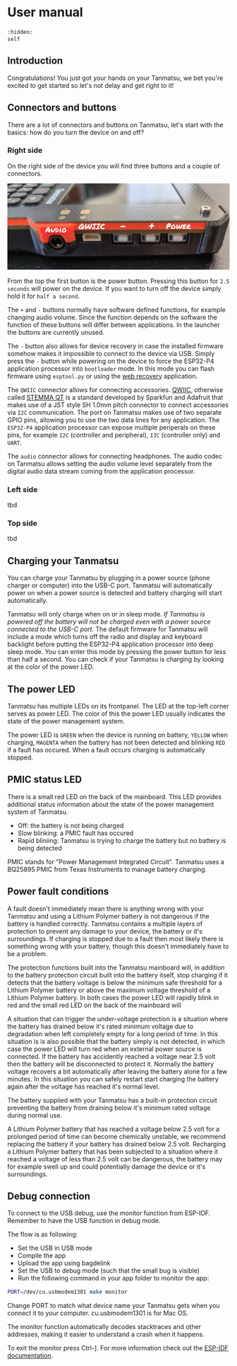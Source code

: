 # User manual

```{toctree}
:hidden:
self
```

## Introduction

Congratulations! You just got your hands on your Tanmatsu, we bet you're excited to get started so let's not delay and get right to it!

## Connectors and buttons

There are a lot of connectors and buttons on Tanmatsu, let's start with the basics: how do you turn the device on and off?

### Right side

On the right side of the device you will find three buttons and a couple of connectors.

![Right side of Tanmatsu](right_side.png)

From the top the first button is the power button. Pressing this button for `2.5 seconds` will power on the device. If you want to turn off the device simply hold it for `half a second`.

The `+` and `-` buttons normally have software defined functions, for example changing audio volume. Since the function depends on the software the function of these buttons will differ between applications. In the launcher the buttons are currently unused.

The `-` button also allows for device recovery in case the installed firmware somehow makes it impossible to connect to the device via USB. Simply press the `-` button while powering on the device to force the ESP32-P4 application processor into `bootloader` mode. In this mode you can flash firmware using `esptool.py` or using the [web recovery](https://recovery.tanmatsu.cloud) application.

The `QWIIC` connector allows for connecting accessories. [QWIIC](https://www.sparkfun.com/qwiic), otherwise called [STEMMA QT](https://learn.adafruit.com/introducing-adafruit-stemma-qt/what-is-stemma) is a standard developed by Sparkfun and Adafruit that makes use of a JST style SH 1.0mm pitch connector to connect accessories via `I2C` communication. The port on Tanmatsu makes use of two separate GPIO pins, allowing you to use the two data lines for any application. The `ESP32-P4` application processor can expose multiple periperals on these pins, for example `I2C` (controller and peripheral), `I3C` (controller only) and `UART`.

The `audio` connector allows for connecting headphones. The audio codec on Tanmatsu allows setting the audio volume level separately from the digital audio data stream coming from the application processor.

### Left side

tbd

### Top side

tbd

## Charging your Tanmatsu

You can charge your Tanmatsu by plugging in a power source (phone charger or computer) into the USB-C port. Tanmatsu will automatically power on when a power source is detected and battery charging will start automatically.

Tanmatsu will only charge when on or in sleep mode. *If Tanmatsu is powered off the battery will not be charged even with a power source connected to the USB-C port.* The default firmware for Tanmatsu will include a mode which turns off the radio and display and keyboard backlight before putting the ESP32-P4 application processor into deep sleep mode. You can enter this mode by pressing the power button for less than half a second. You can check if your Tanmatsu is charging by looking at the color of the power LED.

## The power LED

Tanmatsu has multiple LEDs on its frontpanel. The LED at the top-left corner serves as power LED. The color of this the power LED usually indicates the state of the power management system.

The power LED is `GREEN` when the device is running on battery, `YELLOW` when charging, `MAGENTA` when the battery has not been detected and blinking `RED` if a fault has occured. When a fault occurs charging is automatically stopped.

## PMIC status LED

There is a small red LED on the back of the mainboard. This LED provides additional status information about the state of the power management system of Tanmatsu.

 - Off: the battery is not being charged
 - Slow blinking: a PMIC fault has occured
 - Rapid bliniing: Tanmatsu is trying to charge the battery but no battery is being detected
 
PMIC stands for "Power Management Integrated Circuit". Tanmatsu uses a BQ25895 PMIC from Texas Instruments to manage battery charging.

## Power fault conditions

A fault doesn't immediately mean there is anything wrong with your Tanmatsu and using a Lithium Polymer battery is not dangerous if the battery is handled correctly. Tanmatsu contains a multiple layers of protection to prevent any damage to your device, the battery or it's surroundings. If charging is stopped due to a fault then most likely there is something wrong with your battery, though this doesn't immediately have to be a problem.

The protection functions built into the Tanmatsu mainboard will, in addition to the battery protection circuit built into the battery itself, stop charging if it detects that the battery voltage is below the minimum safe threshold for a Lithium Polymer battery or above the maximum voltage threshold of a Lithium Polymer battery. In both cases the power LED will rapidly blink in red and the small red LED on the back of the mainboard will 

A situation that can trigger the under-voltage protection is a situation where the battery has drained below it's rated minimum voltage due to degradation when left completely empty for a long period of time. In this situation is is also possible that the battery simply is not detected, in which case the power LED will turn red when an external power source is connected. If the battery has accidently reached a voltage near 2.5 volt then the battery will be disconnected to protect it. Normally the battery voltage recovers a bit automatically after leaving the battery alone for a few minutes. In this situation you can safely restart start charging the battery again after the voltage has reached it's normal level.

The battery supplied with your Tanmatsu has a built-in protection circuit preventing the battery from draining below it's minimum rated voltage during normal use.

A Lithium Polymer battery that has reached a voltage below 2.5 volt for a prolonged period of time can become chemically unstable, we recommend replacing the battery if your battery has drained below 2.5 volt. Recharging a Lithium Polymer battery that has been subjected to a situation where it reached a voltage of less than 2.5 volt can be dangerous, the battery may for example swell up and could potentially damage the device or it's surroundings.

## Debug connection

To connect to the USB debug, use the monitor function from ESP-IDF. Remember to have the USB function in debug mode.

The flow is as following:
* Set the USB in USB mode
* Compile the app
* Upload the app using bagdelink
* Set the USB to debug mode (such that the small bug is visible)
* Run the following command in your app folder to monitor the app:

```bash
PORT=/dev/cu.usbmodem1301 make monitor
```

Change PORT to match what device name your Tanmatsu gets when you connect it to your computer. cu.usbmodem1301 is for Mac OS.

The monitor function automatically decodes stacktraces and other addresses, making it easier to understand a crash when it happens.

To exit the monitor press Ctrl-]. For more information check out the [ESP-IDF documentation](https://docs.espressif.com/projects/esp-idf/en/stable/esp32/api-guides/tools/idf-monitor.html#idf-monitor).
